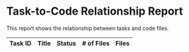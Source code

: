 # Task-to-Code Relationship Report

This report shows the relationship between tasks and code files.

| Task ID | Title | Status | # of Files | Files |
|---------|-------|--------|------------|-------|
